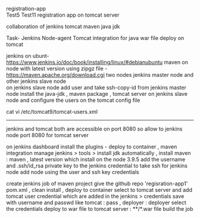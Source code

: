 registration-app
<br>
Test5
Test11
registration app on tomcat server 

collaboration of jenkins tomcat maven java jdk 

 Task- Jenkins Node-agent  Tomcat integration for java war file deploy on  tomcat

jenkins on ubunt- https://www.jenkins.io/doc/book/installing/linux/#debianubuntu
maven on node with latest version using zipgz file - https://maven.apache.org/download.cgi
two nodes jenkins master node and other jenkins slave node   
on jenkins slave node add user and take ssh-copy-id from jenkins master node 
install the java-jdk , maven package , tomcat server on jenkins slave node and configure the users on the tomcat config file 

 cat vi  /etc/tomcat9/tomcat-users.xml
 
 <role rolename="admin-gui"/>
 <role rolename="manager-gui"/>
<user username="tomcat" password="pass" roles="manager-script,admin-gui,manager-gui,admin-script" />

 <role rolename="manager-gui"/>
 <role rolename="manager-script"/>
 <role rolename="manager-jmx"/>
 <role rolename="manager-status"/>
 <user username="admin" password="admin" roles="manager-gui, manager-script, manager-jmx, manager-status"/>
 <user username="deployer" password="deployer" roles="manager-script, manager-gui, manager-jmx, manager-status, admin-gui, admin-script, "/>
 <user username="tomcat" password="s3cret" roles="manager-gui"/>


-----------------
jenkins and tomcat both are accessible  on port 8080
so allow to jenkins node port 8080  for tomcat server 

on jenkins dashboard install the plugins -  deploy to container , maven integration
manage jenkins > tools >  install jdk automatically ,    install maven : maven , latest version which  install on the node 3.9.5 
add the username and  .ssh/id_rsa private key to the jenkins credential to take ssh  for jenkins node 
add node using the  user and ssh  key credentials 

create  jenkins job of  maven  project  give the github repo 'regisration-app1'  pom.xml , clean install , deploy to container select to tomcat server and add tomcat user credential which are 
added in the jenkins > credentials save with username and passwd like  tomcat : pass  ,  deployer : deployer 
select the credentials 
deploy to war file to tomcat server :  **/*.war file 
build the job 


 
